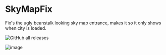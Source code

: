 # SkyMapFix
 Fix's the ugly beanstalk looking sky map entrance, makes it so it only shows when city is loaded.
 
![GitHub all releases](https://img.shields.io/github/downloads/SakuraaDevelopment/SkyMapFix/total?style=plastic)

![image](https://github.com/SakuraaDevelopment/SkyMapFix/assets/73008150/1f1910f8-8d67-476f-802f-598015ff8030)
